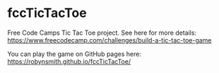 # fccTicTacToe
Free Code Camps Tic Tac Toe project. See here for more details: https://www.freecodecamp.com/challenges/build-a-tic-tac-toe-game

You can play the game on GitHub pages here:
https://robynsmith.github.io/fccTicTacToe/
